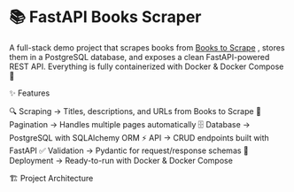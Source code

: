 # 📚 FastAPI Books Scraper

A full-stack demo project that scrapes books from [Books to Scrape](http://books.toscrape.com/)
, stores them in a PostgreSQL database, and exposes a clean FastAPI-powered REST API.
Everything is fully containerized with Docker & Docker Compose 🚀

✨ Features

  🔍 Scraping → Titles, descriptions, and URLs from Books to Scrape
  📄 Pagination → Handles multiple pages automatically
  🗄️ Database → PostgreSQL with SQLAlchemy ORM
  ⚡ API → CRUD endpoints built with FastAPI
  ✅ Validation → Pydantic for request/response schemas
  🐳 Deployment → Ready-to-run with Docker & Docker Compose

🏗️ Project Architecture



